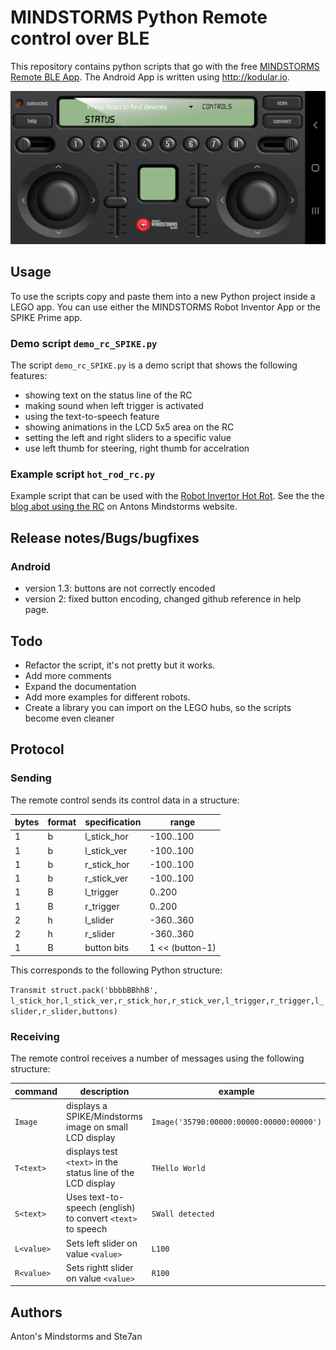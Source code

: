 # MINDSTORMS Python Remote control over BLE

This repository contains python scripts that go with the free [MINDSTORMS Remote BLE App](https://play.google.com/store/apps/details?id=com.antonsmindstorms.mindstormsrc&hl=nl&gl=US). The Android App is written using http://kodular.io.

![MINDSTORMS RC](images/MINDSTORMS_RC.jpg)

## Usage 
To use the scripts copy and paste them into a new Python project inside a LEGO app. You can use either the MINDSTORMS Robot Inventor App or the SPIKE Prime app.
### Demo script `demo_rc_SPIKE.py`
The script `demo_rc_SPIKE.py` is a demo script that shows the following features:
- showing text on the status line of the RC
- making sound when left trigger is activated
- using the text-to-speech feature
- showing animations in the LCD 5x5 area on the RC
- setting the left and right sliders to a specific value
- use left thumb for steering, right thumb for accelration

### Example script `hot_rod_rc.py`
Example script that can be used with the [Robot Invertor Hot Rot](https://antonsmindstorms.com/product/remote-controlled-hot-rod-with-51515/). See the the [blog abot using the RC](https://antonsmindstorms.com/2021/07/17/how-to-remote-control-your-mindstorms-hub-with-an-android-app-in-python/) on Antons Mindstorms website.

## Release notes/Bugs/bugfixes

### Android
- version 1.3: buttons are not correctly encoded
- version 2: fixed button encoding, changed github reference in help page.

## Todo
- Refactor the script, it's not pretty but it works.
- Add more comments
- Expand the documentation
- Add more examples for different robots.
- Create a library you can import on the LEGO hubs, so the scripts become even cleaner

## Protocol

### Sending
The remote control sends its control data in a structure:

|bytes | format | specification | range |
|------|--------|---------------|-------|
| 1 | b | l_stick_hor | -100..100 |
| 1 | b | l_stick_ver | -100..100 |
| 1 | b | r_stick_hor | -100..100 |
| 1 | b | r_stick_ver | -100..100 |
| 1 | B | l_trigger | 0..200|
| 1 | B | r_trigger | 0..200 |
| 2 | h | l_slider | -360..360 |
| 2 | h | r_slider | -360..360 |
| 1 | B | button bits | 1 << (button-1) |

This corresponds to the following Python structure:

`Transmit struct.pack('bbbbBBhhB', l_stick_hor,l_stick_ver,r_stick_hor,r_stick_ver,l_trigger,r_trigger,l_slider,r_slider,buttons)`

### Receiving
The remote control receives a number of messages using the following structure:

| command | description | example |
|---------|-------------|---------|
|`Image` | displays a SPIKE/Mindstorms image on small LCD display | `Image('35790:00000:00000:00000:00000')`|
|`T<text>` | displays test `<text>` in the status line of the LCD display | `THello World` |
|`S<text>` | Uses text-to-speech (english) to convert `<text>` to speech| `SWall detected` |
|`L<value>` | Sets left slider on value `<value>`| `L100` |
|`R<value>` | Sets rightt slider on value `<value>`| `R100` |

## Authors
Anton's Mindstorms and Ste7an
